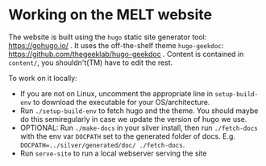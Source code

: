 
# Working on the MELT website

The website is built using the `hugo` static site generator tool: https://gohugo.io/ . It uses the off-the-shelf theme `hugo-geekdoc`: https://github.com/thegeeklab/hugo-geekdoc . Content is contained in `content/`, you shouldn't(TM) have to edit the rest.

To work on it locally:

 - If you are not on Linux, uncomment the appropriate line in `setup-build-env` to download the executable for your OS/architecture. 
 - Run `./setup-build-env` to fetch hugo and the theme. You should maybe do this semiregularly in case we update the version of hugo we use.
 - OPTIONAL: Run `./make-docs` in your silver install, then run `./fetch-docs` with the env var `DOCPATH` set to the generated folder of docs. E.g. `DOCPATH=../silver/generated/doc/ ./fetch-docs`.
 - Run `serve-site` to run a local webserver serving the site
